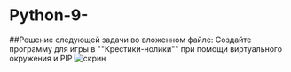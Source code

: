 # Python-9-
##Решение следующей задачи во вложенном файле:
Создайте программу для игры в ""Крестики-нолики"" при помощи виртуального окружения и PIP
![скрин](https://user-images.githubusercontent.com/89359100/196960506-495dca2b-f546-467c-9bd4-f1d39aa96099.png)
